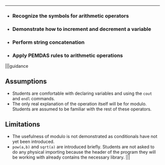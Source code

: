 ---

* ### Recognize the symbols for arithmetic operators
* ### Demonstrate how to increment and decrement a variable
* ### Perform string concatenation
* ### Apply PEMDAS rules to arithmetic operations

|||guidance
## Assumptions
* Students are comfortable with declaring variables and using the `cout` and `endl` commands.
* The only real explanation of the operation itself will be for modulo. Students are assumed to be familiar with the rest of these operators.

## Limitations
* The usefulness of modulo is not demonstrated as conditionals have not yet been introduced.
* `pow(a,b)` and `sqrt(a)` are introduced briefly. Students are not asked to do any physical importing because the header of the program they will be working with already contains the necessary library.
|||
